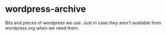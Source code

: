# wordpress-archive

Bits and pieces of wordpress we use. Just in case they aren't available from
wordpress.org when we need them.
